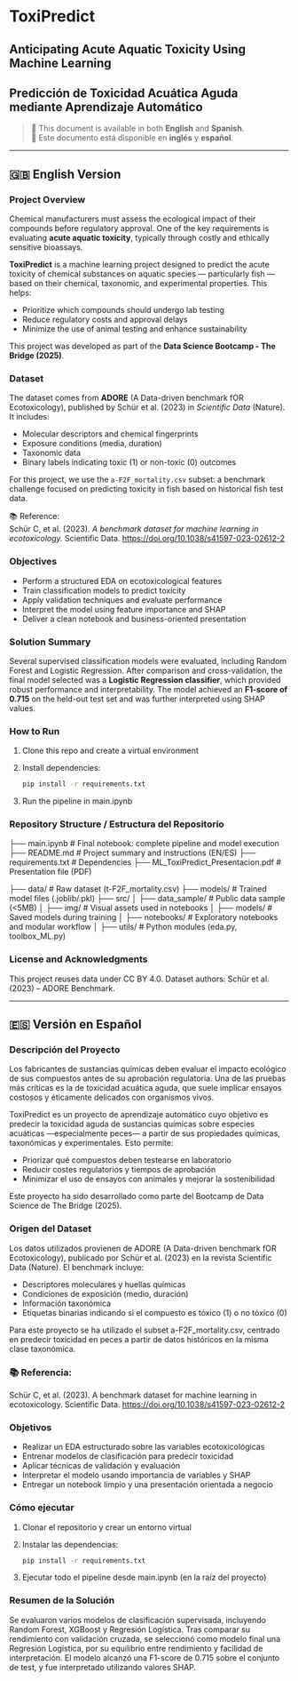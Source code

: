 # ToxiPredict  
## Anticipating Acute Aquatic Toxicity Using Machine Learning  
## Predicción de Toxicidad Acuática Aguda mediante Aprendizaje Automático

> 📄 This document is available in both **English** and **Spanish**.  
> 📄 Este documento está disponible en **inglés** y **español**.

---

## 🇬🇧 English Version

### Project Overview

Chemical manufacturers must assess the ecological impact of their compounds before regulatory approval. One of the key requirements is evaluating **acute aquatic toxicity**, typically through costly and ethically sensitive bioassays.

**ToxiPredict** is a machine learning project designed to predict the acute toxicity of chemical substances on aquatic species — particularly fish — based on their chemical, taxonomic, and experimental properties. This helps:

- Prioritize which compounds should undergo lab testing  
- Reduce regulatory costs and approval delays  
- Minimize the use of animal testing and enhance sustainability

This project was developed as part of the **Data Science Bootcamp - The Bridge (2025)**.



### Dataset

The dataset comes from **ADORE** (A Data-driven benchmark fOR Ecotoxicology), published by Schür et al. (2023) in *Scientific Data* (Nature). It includes:

- Molecular descriptors and chemical fingerprints  
- Exposure conditions (media, duration)  
- Taxonomic data  
- Binary labels indicating toxic (1) or non-toxic (0) outcomes  

For this project, we use the `a-F2F_mortality.csv` subset: a benchmark challenge focused on predicting toxicity in fish based on historical fish test data.

📚 Reference:  
Schür C, et al. (2023). *A benchmark dataset for machine learning in ecotoxicology.* Scientific Data. https://doi.org/10.1038/s41597-023-02612-2



### Objectives

- Perform a structured EDA on ecotoxicological features  
- Train classification models to predict toxicity  
- Apply validation techniques and evaluate performance  
- Interpret the model using feature importance and SHAP  
- Deliver a clean notebook and business-oriented presentation



### Solution Summary

Several supervised classification models were evaluated, including Random Forest and Logistic Regression. After comparison and cross-validation, the final model selected was a **Logistic Regression classifier**, which provided robust performance and interpretability. The model achieved an **F1-score of 0.715** on the held-out test set and was further interpreted using SHAP values.




### How to Run

1. Clone this repo and create a virtual environment  
2. Install dependencies:
   ```bash
   pip install -r requirements.txt
   ```

4. Run the pipeline in main.ipynb




### Repository Structure / Estructura del Repositorio

├── main.ipynb            # Final notebook: complete pipeline and model execution
├── README.md             # Project summary and instructions (EN/ES)
├── requirements.txt      # Dependencies
├── ML_ToxiPredict_Presentacion.pdf  # Presentation file (PDF)

├── data/                 # Raw dataset (t-F2F_mortality.csv)
├── models/               # Trained model files (.joblib/.pkl)
├── src/
│   ├── data_sample/      # Public data sample (<5MB)
│   ├── img/              # Visual assets used in notebooks
│   ├── models/           # Saved models during training
│   ├── notebooks/        # Exploratory notebooks and modular workflow
│   ├── utils/            # Python modules (eda.py, toolbox_ML.py)


### License and Acknowledgments
This project reuses data under CC BY 4.0.
Dataset authors: Schür et al. (2023) – ADORE Benchmark.

---

## 🇪🇸 Versión en Español
### Descripción del Proyecto
Los fabricantes de sustancias químicas deben evaluar el impacto ecológico de sus compuestos antes de su aprobación regulatoria. Una de las pruebas más críticas es la de toxicidad acuática aguda, que suele implicar ensayos costosos y éticamente delicados con organismos vivos.

ToxiPredict es un proyecto de aprendizaje automático cuyo objetivo es predecir la toxicidad aguda de sustancias químicas sobre especies acuáticas —especialmente peces— a partir de sus propiedades químicas, taxonómicas y experimentales. Esto permite:

- Priorizar qué compuestos deben testearse en laboratorio
- Reducir costes regulatorios y tiempos de aprobación
- Minimizar el uso de ensayos con animales y mejorar la sostenibilidad

Este proyecto ha sido desarrollado como parte del Bootcamp de Data Science de The Bridge (2025).

### Origen del Dataset
Los datos utilizados provienen de ADORE (A Data-driven benchmark fOR Ecotoxicology), publicado por Schür et al. (2023) en la revista Scientific Data (Nature). El benchmark incluye:

- Descriptores moleculares y huellas químicas
- Condiciones de exposición (medio, duración)
- Información taxonómica
- Etiquetas binarias indicando si el compuesto es tóxico (1) o no tóxico (0)

Para este proyecto se ha utilizado el subset a-F2F_mortality.csv, centrado en predecir toxicidad en peces a partir de datos históricos en la misma clase taxonómica.

### 📚 Referencia:
Schür C, et al. (2023). A benchmark dataset for machine learning in ecotoxicology. Scientific Data. https://doi.org/10.1038/s41597-023-02612-2

### Objetivos
- Realizar un EDA estructurado sobre las variables ecotoxicológicas
- Entrenar modelos de clasificación para predecir toxicidad
- Aplicar técnicas de validación y evaluación
- Interpretar el modelo usando importancia de variables y SHAP
- Entregar un notebook limpio y una presentación orientada a negocio

### Cómo ejecutar
1. Clonar el repositorio y crear un entorno virtual
2. Instalar las dependencias:

   ```bash
   pip install -r requirements.txt
   ```
3. Ejecutar todo el pipeline desde main.ipynb (en la raíz del proyecto)


### Resumen de la Solución

Se evaluaron varios modelos de clasificación supervisada, incluyendo Random Forest, XGBoost y Regresión Logística. Tras comparar su rendimiento con validación cruzada, se seleccionó como modelo final una Regresión Logística, por su equilibrio entre rendimiento y facilidad de interpretación. El modelo alcanzó una F1-score de 0.715 sobre el conjunto de test, y fue interpretado utilizando valores SHAP.


